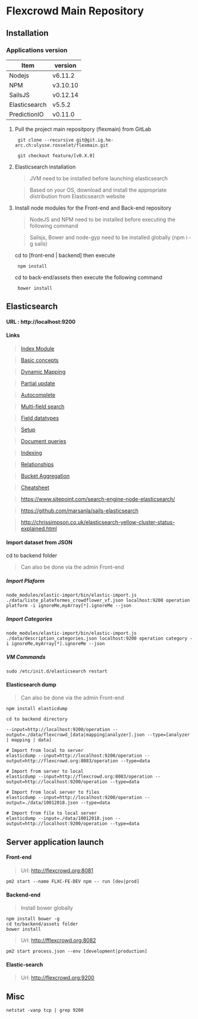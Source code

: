 # Flexcrowd Main Repository

## Installation

### Applications version

| Item 			| version 	|
|---------------|------------	|
| Nodejs 			| v6.11.2 	|
| NPM 				| v3.10.10 	|
| SailsJS 		| v0.12.14  	|
| Elasticsearch 	| v5.5.2 		|
| PredictionIO 	| v0.11.0 	|

1. Pull the project main repositpory (flexmain) from GitLab

		git clone --recursive git@git.ig.he-arc.ch:ulysse.rosselet/flexmain.git
	
		git checkout feature/[v0.X.0]

2. Elasticsearch installation
	> JVM need to be installed before launching elasticsearch
		
	> Based on your OS, download and install the appropriate distribution from Elasticsearch website
				
3. Install node modules for the Front-end and Back-end repository
	
	> NodeJS and NPM need to be installed before executing the following command
	
	> Sailsjs, Bower and node-gyp need to be installed globally (npm i -g sails)
	
	cd to [front-end | backend] then execute
	
		npm install
		
	cd to back-end/assets then execute the following command
	
		bower install
		

## Elasticsearch

#### URL : http://localhost:9200

#### Links

> [Index Module](https://www.elastic.co/guide/en/elasticsearch/reference/current/index-modules.html)

> [Basic concepts](https://www.elastic.co/guide/en/elasticsearch/reference/current/_basic_concepts.html)

> [Dynamic Mapping](https://www.elastic.co/guide/en/elasticsearch/reference/current/dynamic-mapping.html) 

> [Partial update](https://www.elastic.co/guide/en/elasticsearch/guide/current/partial-updates.html)

> [Autocomplete](https://www.elastic.co/guide/en/elasticsearch/guide/current/_index_time_search_as_you_type.html)

> [Multi-field search](https://www.elastic.co/blog/multi-field-search-just-got-better)

> [Field datatypes](https://www.elastic.co/guide/en/elasticsearch/reference/2.4/mapping-types.html)

> [Setup](http://predictionio.incubator.apache.org/deploy/)

> [Document queries](https://www.elastic.co/guide/en/elasticsearch/guide/current/index-doc.html)

> [Indexing](https://www.elastic.co/guide/en/elasticsearch/guide/current/index-doc.html)

> [Relationships](https://www.elastic.co/guide/en/elasticsearch/guide/current/relations.html)

> [Bucket Aggregation](https://www.elastic.co/guide/en/elasticsearch/reference/current/search-aggregations-bucket-terms-aggregation.html)

> [Cheatsheet](http://elasticsearch-cheatsheet.jolicode.com)

> https://www.sitepoint.com/search-engine-node-elasticsearch/

> https://github.com/marsanla/sails-elasticsearch

> http://chrissimpson.co.uk/elasticsearch-yellow-cluster-status-explained.html


#### Import dataset from JSON

cd to backend folder

> Can also be done via the admin Front-end

##### Import Plaform
	node_modules/elastic-import/bin/elastic-import.js ./data/liste_plateformes_crowdflower_vf.json localhost:9200 operation platform -i ignoreMe,myArray[*].ignoreMe --json

##### Import Categories
	node_modules/elastic-import/bin/elastic-import.js ./data/description_categories.json localhost:9200 operation category -i ignoreMe,myArray[*].ignoreMe --json

##### VM Commands
	sudo /etc/init.d/elasticsearch restart
	
#### Elasticsearch dump

> Can also be done via the admin Front-end

	npm install elasticdump
	
	cd to backend directory
	
	--input=http://localhost:9200/operation --output=./data/flexcrowd_[data|mapping|analyzer].json --type=[analyzer | mapping | data]
	
	# Import from local to server
	elasticdump --input=http://localhost:9200/operation --output=http://flexcrowd.org:8083/operation --type=data
	
	# Import from server to local
	elasticdump --input=http://flexcrowd.org:8083/operation --output=http://localhost:9200/operation --type=data
	
	# Import from local server to files
	elasticdump --input=http://localhost:9200/operation --output=./data/10012018.json --type=data
	
	# Import from file to local server
	elasticdump --input=./data/10012018.json --output=http://localhost:9200/operation --type=data


## Server application launch

#### Front-end
> Url: http://flexcrowd.org:8081

	pm2 start --name FLXC-FE-DEV npm -- run [dev|prod]	
#### Backend-end

> Install bower globally
	
	npm install bower -g
	cd to/backend/assets folder
	bower install

> Url: http://fflexcrowd.org:8082

	pm2 start process.json --env [development|production] 

#### Elastic-search
> Url: http://flexcrowd.org:9200

## Misc

`netstat -vanp tcp | grep 9200`